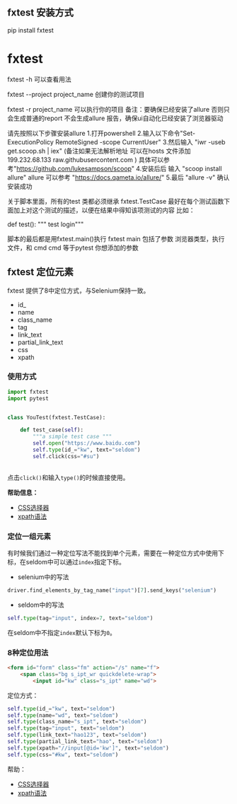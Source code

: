 ## fxtest 安装方式
pip install fxtest
# fxtest


fxtest -h 可以查看用法

fxtest --project project_name 创建你的测试项目

fxtest -r project_name 可以执行你的项目
备注：要确保已经安装了allure 否则只会生成普通的report 不会生成allure 报告，确保ui自动化已经安装了浏览器驱动




请先按照以下步骤安装allure 
1.打开powershell 
2.输入以下命令"Set-ExecutionPolicy RemoteSigned -scope CurrentUser"
3.然后输入 "iwr -useb get.scoop.sh | iex" (备注如果无法解析地址 可以在hosts 文件添加 199.232.68.133 raw.githubusercontent.com )
具体可以参考"https://github.com/lukesampson/scoop"
4.安装后后 输入 "scoop install allure"
allure 可以参考 "https://docs.qameta.io/allure/"
5.最后 "allure -v" 确认安装成功


关于脚本里面，所有的test 类都必须继承 fxtest.TestCase
最好在每个测试函数下面加上对这个测试的描述，以便在结果中得知该项测试的内容
比如：

def test():
  """ test login"""
  
脚本的最后都是用fxtest.main()执行
fxtest main 包括了参数 浏览器类型，执行文件，和 cmd 
cmd 等于pytest  你想添加的参数


## fxtest 定位元素

fxtest 提供了8中定位方式，与Selenium保持一致。

* id_
* name
* class_name
* tag
* link_text
* partial_link_text
* css
* xpath

### 使用方式

```py
import fxtest
import pytest


class YouTest(fxtest.TestCase):

    def test_case(self):
        """a simple test case """
        self.open("https://www.baidu.com")
        self.type(id_="kw", text="seldom")
        self.click(css="#su")
        


```

点击`click()`和输入`type()`的时候直接使用。

__帮助信息：__

* [CSS选择器](https://www.w3school.com.cn/cssref/css_selectors.asp)
* [xpath语法](https://www.w3school.com.cn/xpath/xpath_syntax.asp)

### 定位一组元素

有时候我们通过一种定位写法不能找到单个元素，需要在一种定位方式中使用下标，在seldom中可以通过`index`指定下标。

* selenium中的写法

```py
driver.find_elements_by_tag_name("input")[7].send_keys("selenium")
```

* seldom中的写法

```py
self.type(tag="input", index=7, text="seldom")
```

在seldom中不指定`index`默认下标为`0`。


### 8种定位用法

```html
<form id="form" class="fm" action="/s" name="f">
    <span class="bg s_ipt_wr quickdelete-wrap">
        <input id="kw" class="s_ipt" name="wd">
```

定位方式：

```python
self.type(id_="kw", text="seldom")
self.type(name="wd", text="seldom")
self.type(class_name="s_ipt", text="seldom")
self.type(tag="input", text="seldom")
self.type(link_text="hao123", text="seldom")
self.type(partial_link_text="hao", text="seldom")
self.type(xpath="//input[@id='kw']", text="seldom")
self.type(css="#kw", text="seldom")

```

帮助：

* [CSS选择器](https://www.w3school.com.cn/cssref/css_selectors.asp)
* [xpath语法](https://www.w3school.com.cn/xpath/xpath_syntax.asp)
